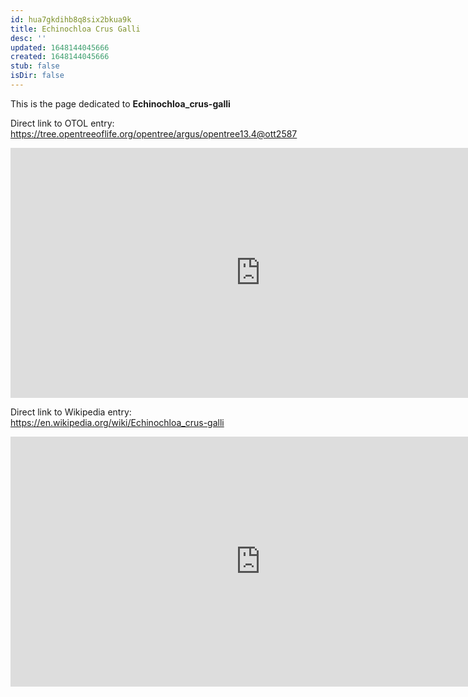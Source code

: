 ```yaml
---
id: hua7gkdihb8q8six2bkua9k
title: Echinochloa Crus Galli
desc: ''
updated: 1648144045666
created: 1648144045666
stub: false
isDir: false
---
```

This is the page dedicated to **Echinochloa_crus-galli**


Direct link to OTOL entry: https://tree.opentreeoflife.org/opentree/argus/opentree13.4@ott2587



<html>
    <body>
    <iframe src="https://tree.opentreeoflife.org/opentree/argus/opentree13.4@ott2587"
    width="800" height="400" frameborder="0" allowfullscreen> </iframe>
    </body>
</html>
    


Direct link to Wikipedia entry: https://en.wikipedia.org/wiki/Echinochloa_crus-galli



<html>
    <body>
    <iframe src="https://en.wikipedia.org/wiki/Echinochloa_crus-galli"
    width="800" height="400" frameborder="0" allowfullscreen> </iframe>
    </body>
</html>
    
